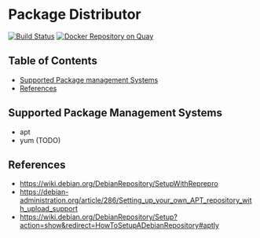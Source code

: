 # Package Distributor

[![Build
Status](https://travis-ci.org/cofyc/pkg-distributor.svg?branch=master)](https://travis-ci.org/cofyc/pkg-distributor)
[![Docker Repository on Quay](https://quay.io/repository/cofyc/pkg-distributor/status "Docker Repository on Quay")](https://quay.io/repository/cofyc/pkg-distributor)

## Table of Contents

* [Supported Package management Systems](#supported-package-management-systems)
* [References](#references)

## Supported Package Management Systems

* apt
* yum (TODO)

## References

- https://wiki.debian.org/DebianRepository/SetupWithReprepro
- https://debian-administration.org/article/286/Setting_up_your_own_APT_repository_with_upload_support
- https://wiki.debian.org/DebianRepository/Setup?action=show&redirect=HowToSetupADebianRepository#aptly
